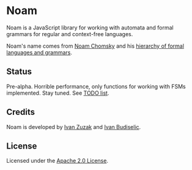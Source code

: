 # Noam

Noam is a JavaScript library for working with automata and formal grammars for regular and context-free languages.

Noam's name comes from [Noam Chomsky](http://en.wikipedia.org/wiki/Noam_Chomsky) and his [hierarchy of formal languages and grammars](http://en.wikipedia.org/wiki/Chomsky_hierarchy).

## Status

Pre-alpha. 
Horrible performance, only functions for working with FSMs implemented.
Stay tuned.
See [TODO list](https://github.com/izuzak/noam/blob/master/TODO.md).

## Credits

Noam is developed by [Ivan Zuzak](http://ivanzuzak.info) and [Ivan Budiselic](https://github.com/ibudiselic).

## License

Licensed under the [Apache 2.0 License](https://github.com/izuzak/noam/blob/master/LICENSE.md).